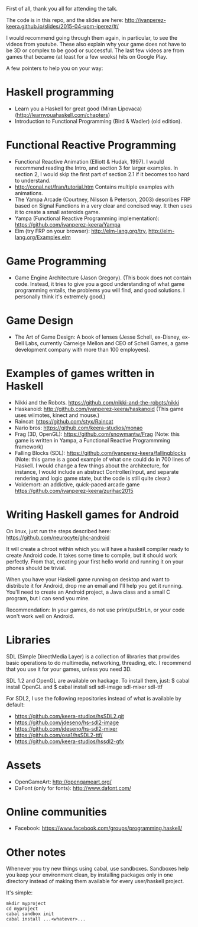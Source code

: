 First of all, thank you all for attending the talk. 

The code is in this repo, and the slides are here:
http://ivanperez-keera.github.io/slides/2015-04-upm-iperez/#/

I would recommend going through them again, in particular, to see the videos
from youtube. These also explain why your game does not have to be 3D or
complex to be good or successful. The last few videos are from games that
became (at least for a few weeks) hits on Google Play.

A few pointers to help you on your way:

# Haskell programming
- Learn you a Haskell for great good (Miran Lipovaca) (http://learnyouahaskell.com/chapters)
- Introduction to Functional Programming (Bird & Wadler) (old edition).

# Functional Reactive Programming
- Functional Reactive Animation (Elliott & Hudak, 1997). I would recommend
  reading the Intro, and section 3 for larger examples. In section 2, I would
skip the first part of section 2.1 if it becomes too hard to understand.
- http://conal.net/fran/tutorial.htm Contains multiple examples with
  animations.
- The Yampa Arcade (Courtney, Nilsson & Peterson, 2003) describes FRP based on
  Signal Functions in a very clear and concised way. It then uses it to create
a small asteroids game.
- Yampa (Functional Reactive Programming implementation):
  https://github.com/ivanperez-keera/Yampa
- Elm (try FRP on your browser): http://elm-lang.org/try,
  http://elm-lang.org/Examples.elm

# Game Programming
- Game Engine Architecture (Jason Gregory). (This book does not contain code. Instead, it tries to give you a good understanding of what game programming entails, the problems you will find, and good solutions. I personally think it's extremely good.)

# Game Design
- The Art of Game Design: A book of lenses (Jesse Schell, ex-Disney, ex-Bell
  Labs, currently Carneige Mellon and CEO of Schell Games, a game development
company with more than 100 employees).

# Examples of games written in Haskell
- Nikki and the Robots. https://github.com/nikki-and-the-robots/nikki 
- Haskanoid: http://github.com/ivanperez-keera/haskanoid (This game uses wiimotes, kinect and mouse.)
- Raincat: https://github.com/styx/Raincat
- Nario bros: https://github.com/keera-studios/monao
- Frag (3D, OpenGL): https://github.com/snowmantw/Frag (Note: this game is written in Yampa, a Functional Reactive Programmming framework)
- Falling Blocks (SDL): https://github.com/ivanperez-keera/fallingblocks (Note: this game is a good example of what one could do in 700 lines of Haskell. I would change a few things about the architecture, for instance, I would include an abstract Controller/Input, and separate rendering and logic game state, but the code is still quite clear.)
- Voldemort: an addictive, quick-paced arcade game
  https://github.com/ivanperez-keera/zurihac2015

# Writing Haskell games for Android
On linux, just run the steps described here:
https://github.com/neurocyte/ghc-android

It will create a chroot within which you will have a haskell compiler ready to
create Android code. It takes some time to compile, but it should work
perfectly. From that, creating your first hello world and running it on your
phones should be trivial.

When you have your Haskell game running on desktop and want to distribute it
for Android, drop me an email and I'll help you get it running. You'll need to
create an Android project, a Java class and a small C program, but I can send
you mine.

Recommendation: In your games, do not use print/putStrLn, or your code won't
work well on Android.

# Libraries

SDL (Simple DirectMedia Layer) is a collection of libraries that provides basic
operations to do multimedia, networking, threading, etc. I recommend that you
use it for your games, unless you need 3D.

SDL 1.2 and OpenGL are available on hackage. To install them, just:
    $ cabal install OpenGL
and
    $ cabal install sdl sdl-image sdl-mixer sdl-ttf

For SDL2, I use the following repositories instead of what is available by
default:
- https://github.com/keera-studios/hsSDL2.git
- https://github.com/jdeseno/hs-sdl2-image
- https://github.com/jdeseno/hs-sdl2-mixer
- https://github.com/osa1/hsSDL2-ttf/
- https://github.com/keera-studios/hssdl2-gfx

# Assets
- OpenGameArt: http://opengameart.org/
- DaFont (only for fonts): http://www.dafont.com/

# Online communities
- Facebook: https://www.facebook.com/groups/programming.haskell/

# Other notes
Whenever you try new things using cabal, use sandboxes. Sandboxes help you keep
your environment clean, by installing packages only in one directory instead of
making them available for every user/haskell project.

It's simple:
```
mkdir myproject
cd myproject
cabal sandbox init
cabal install ...<whatever>...
```
